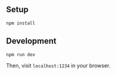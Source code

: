 ## Setup

```
npm install
```

## Development

```
npm run dev
```
Then, visit `localhost:1234` in your browser.